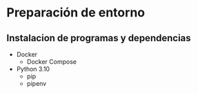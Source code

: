 # Preparación de entorno

## Instalacion de programas y dependencias

- Docker
    - Docker Compose
- Python 3.10
    - pip
    - pipenv

